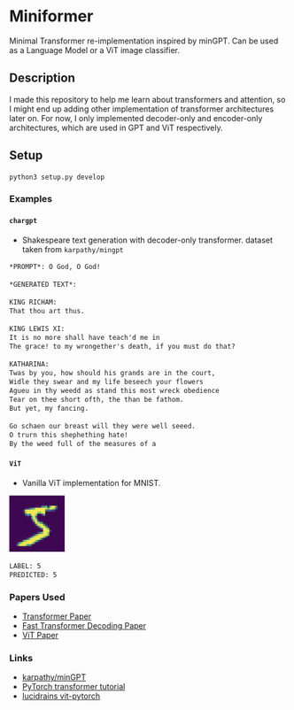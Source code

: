 # Miniformer

Minimal Transformer re-implementation inspired by minGPT. Can be used as a Language Model or a ViT image classifier.

## Description

I made this repository to help me learn about transformers and attention, so I might end up adding other implementation of transformer architectures later on. For now, I only implemented decoder-only and encoder-only architectures, which are used in GPT and ViT respectively.

## Setup

```
python3 setup.py develop
```

### Examples

#### ```chargpt```
  * Shakespeare text generation with decoder-only transformer. dataset taken from ```karpathy/mingpt```
```
*PROMPT*: O God, O God!

*GENERATED TEXT*:

KING RICHAM:
That thou art thus.

KING LEWIS XI:
It is no more shall have teach'd me in
The grace! to my wrongether's death, if you must do that?

KATHARINA:
Twas by you, how should his grands are in the court,
Widle they swear and my life beseech your flowers
Agueu in thy weedd as stand this most wreck obedience
Tear on thee short ofth, the than be fathom.
But yet, my fancing.

Go schaen our breast will they were well seeed.
O trurn this shephething hate!
By the weed full of the measures of a
```
  
#### ```ViT```
  * Vanilla ViT implementation for MNIST.

[<img alt="mnist example" width="100px" src="examples/mnist.png" />](https://www.google.com/)

```
LABEL: 5
PREDICTED: 5
```

### Papers Used
* [Transformer Paper](https://arxiv.org/abs/1706.03762)
* [Fast Transformer Decoding Paper](https://arxiv.org/abs/1911.02150)
* [ViT Paper](https://arxiv.org/pdf/2010.11929.pdf)

### Links
* [karpathy/minGPT](https://github.com/karpathy/mingpt)
* [PyTorch transformer tutorial](https://pytorch.org/tutorials/beginner/transformer_tutorial.html)
* [lucidrains vit-pytorch](https://github.com/lucidrains/vit-pytorch)
